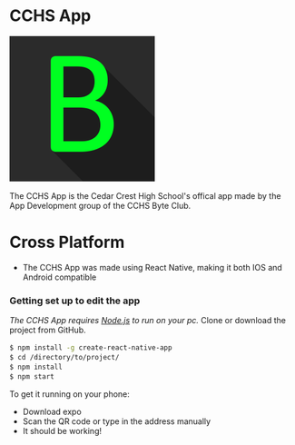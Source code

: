 # CCHS App
<a href="https://github.com/Cornchipss/CCHS-App">
<img src="https://raw.githubusercontent.com/Cornchipss/CCHS-App/master/assets/images/logo.png" alt="Byte Club" style="width:256px; height=auto;" />
</a>

The CCHS App is the Cedar Crest High School's offical app made by the App Development group of the CCHS Byte Club.

# Cross Platform
- The CCHS App was made using React Native, making it both IOS and Android compatible

### Getting set up to edit the app

*The CCHS App requires [Node.js](https://nodejs.org/) to run on your pc.*
Clone or download the project from GitHub.
```sh
$ npm install -g create-react-native-app
$ cd /directory/to/project/
$ npm install
$ npm start
```
To get it running on your phone:
- Download expo
- Scan the QR code or type in the address manually
- It should be working!
